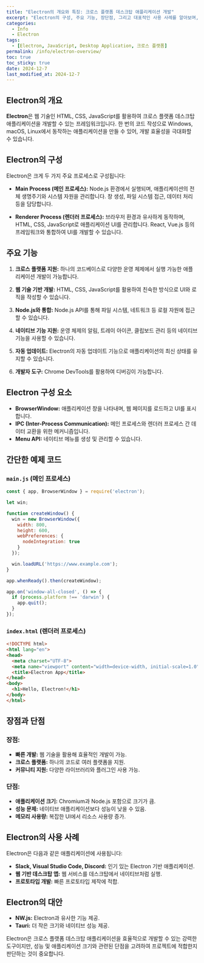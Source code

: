 ```yaml
---
title: "Electron의 개요와 특징: 크로스 플랫폼 데스크탑 애플리케이션 개발"
excerpt: "Electron의 구성, 주요 기능, 장단점, 그리고 대표적인 사용 사례를 알아보며, 웹 기술을 활용한 데스크탑 애플리케이션 개발의 가능성을 탐구합니다."
categories:
  - Info
  - Electron
tags:
  - [Electron, JavaScript, Desktop Application, 크로스 플랫폼]
permalink: /info/electron-overview/
toc: true
toc_sticky: true
date: 2024-12-7
last_modified_at: 2024-12-7
---
```


## Electron의 개요

**Electron**은 웹 기술인 HTML, CSS, JavaScript를 활용하여 크로스 플랫폼 데스크탑 애플리케이션을 개발할 수 있는 프레임워크입니다. 한 번의 코드 작성으로 Windows, macOS, Linux에서 동작하는 애플리케이션을 만들 수 있어, 개발 효율성을 극대화할 수 있습니다.

## Electron의 구성

Electron은 크게 두 가지 주요 프로세스로 구성됩니다:

- **Main Process (메인 프로세스):**
  Node.js 환경에서 실행되며, 애플리케이션의 전체 생명주기와 시스템 자원을 관리합니다. 창 생성, 파일 시스템 접근, 데이터 처리 등을 담당합니다.

- **Renderer Process (렌더러 프로세스):**
  브라우저 환경과 유사하게 동작하며, HTML, CSS, JavaScript로 애플리케이션 UI를 관리합니다. React, Vue.js 등의 프레임워크와 통합하여 UI를 개발할 수 있습니다.

## 주요 기능

1. **크로스 플랫폼 지원:**
   하나의 코드베이스로 다양한 운영 체제에서 실행 가능한 애플리케이션 개발이 가능합니다.

2. **웹 기술 기반 개발:**
   HTML, CSS, JavaScript를 활용하여 친숙한 방식으로 UI와 로직을 작성할 수 있습니다.

3. **Node.js와 통합:**
   Node.js API를 통해 파일 시스템, 네트워크 등 로컬 자원에 접근할 수 있습니다.

4. **네이티브 기능 지원:**
   운영 체제의 알림, 트레이 아이콘, 클립보드 관리 등의 네이티브 기능을 사용할 수 있습니다.

5. **자동 업데이트:**
   Electron의 자동 업데이트 기능으로 애플리케이션의 최신 상태를 유지할 수 있습니다.

6. **개발자 도구:**
   Chrome DevTools를 활용하여 디버깅이 가능합니다.

## Electron 구성 요소

- **BrowserWindow:** 애플리케이션 창을 나타내며, 웹 페이지를 로드하고 UI를 표시합니다.
- **IPC (Inter-Process Communication):** 메인 프로세스와 렌더러 프로세스 간 데이터 교환을 위한 메커니즘입니다.
- **Menu API:** 네이티브 메뉴를 생성 및 관리할 수 있습니다.

## 간단한 예제 코드

### `main.js` (메인 프로세스)

```javascript
const { app, BrowserWindow } = require('electron');

let win;

function createWindow() {
  win = new BrowserWindow({
    width: 800,
    height: 600,
    webPreferences: {
      nodeIntegration: true
    }
  });

  win.loadURL('https://www.example.com');
}

app.whenReady().then(createWindow);

app.on('window-all-closed', () => {
  if (process.platform !== 'darwin') {
    app.quit();
  }
});
```

### `index.html` (렌더러 프로세스)

```html
<!DOCTYPE html>
<html lang="en">
<head>
  <meta charset="UTF-8">
  <meta name="viewport" content="width=device-width, initial-scale=1.0">
  <title>Electron App</title>
</head>
<body>
  <h1>Hello, Electron!</h1>
</body>
</html>
```

## 장점과 단점

### 장점:
- **빠른 개발:** 웹 기술을 활용해 효율적인 개발이 가능.
- **크로스 플랫폼:** 하나의 코드로 여러 플랫폼을 지원.
- **커뮤니티 지원:** 다양한 라이브러리와 플러그인 사용 가능.

### 단점:
- **애플리케이션 크기:** Chromium과 Node.js 포함으로 크기가 큼.
- **성능 문제:** 네이티브 애플리케이션보다 성능이 낮을 수 있음.
- **메모리 사용량:** 복잡한 UI에서 리소스 사용량 증가.

## Electron의 사용 사례

Electron은 다음과 같은 애플리케이션에 사용됩니다:
- **Slack, Visual Studio Code, Discord:** 인기 있는 Electron 기반 애플리케이션.
- **웹 기반 데스크탑 앱:** 웹 서비스를 데스크탑에서 네이티브처럼 실행.
- **프로토타입 개발:** 빠른 프로토타입 제작에 적합.

## Electron의 대안

- **NW.js:** Electron과 유사한 기능 제공.
- **Tauri:** 더 작은 크기와 네이티브 성능 제공.

Electron은 크로스 플랫폼 데스크탑 애플리케이션을 효율적으로 개발할 수 있는 강력한 도구이지만, 성능 및 애플리케이션 크기와 관련된 단점을 고려하여 프로젝트에 적합한지 판단하는 것이 중요합니다.
